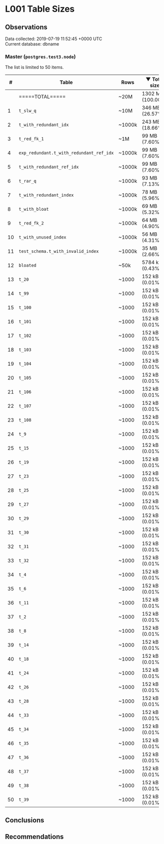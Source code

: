 # L001 Table Sizes #

## Observations ##
Data collected: 2019-07-19 11:52:45 +0000 UTC  
Current database: dbname  



### Master (`postgres.test3.node`) ###
The list is limited to 50 items.  

| \# | Table | Rows | &#9660;&nbsp;Total size | Table size | Index(es) Size | TOAST Size |
|---|---|------|------------|------------|----------------|------------|
|<no value> | =====TOTAL===== | ~20M | 1302 MB (100.00%) | 776 MB (100.00%) | 525 MB (100.00%) | 56 kB (100.00%)|
|1 | `t_slw_q` | ~10M | 346 MB (26.57%) | 346 MB (44.57%) | 0 bytes (0.00%) | <no value>|
|2 | `t_with_redundant_idx` | ~1000k | 243 MB (18.66%) | 50 MB (6.42%) | 193 MB (36.74%) | <no value>|
|3 | `t_red_fk_1` | ~1M | 99 MB (7.60%) | 35 MB (4.46%) | 64 MB (12.25%) | <no value>|
|4 | `exp_redundant.t_with_redundant_ref_idx` | ~1000k | 99 MB (7.60%) | 35 MB (4.46%) | 64 MB (12.25%) | <no value>|
|5 | `t_with_redundant_ref_idx` | ~1000k | 99 MB (7.60%) | 35 MB (4.46%) | 64 MB (12.25%) | <no value>|
|6 | `t_rar_q` | ~1000k | 93 MB (7.13%) | 50 MB (6.43%) | 43 MB (8.16%) | <no value>|
|7 | `t_with_redundant_index` | ~1000k | 78 MB (5.96%) | 35 MB (4.46%) | 43 MB (8.16%) | <no value>|
|8 | `t_with_bloat` | ~1000k | 69 MB (5.32%) | 69 MB (8.92%) | 0 bytes (0.00%) | <no value>|
|9 | `t_red_fk_2` | ~1000k | 64 MB (4.90%) | 42 MB (5.45%) | 21 MB (4.08%) | <no value>|
|10 | `t_with_unused_index` | ~1000k | 56 MB (4.31%) | 35 MB (4.46%) | 21 MB (4.08%) | <no value>|
|11 | `test_schema.t_with_invalid_index` | ~1000k | 35 MB (2.66%) | 35 MB (4.46%) | 0 bytes (0.00%) | <no value>|
|12 | `bloated` | ~50k | 5784 kB (0.43%) | 3576 kB (0.45%) | 2208 kB (0.41%) | <no value>|
|13 | `t_20` | ~1000 | 152 kB (0.01%) | 72 kB (0.01%) | 80 kB (0.01%) | <no value>|
|14 | `t_99` | ~1000 | 152 kB (0.01%) | 72 kB (0.01%) | 80 kB (0.01%) | <no value>|
|15 | `t_100` | ~1000 | 152 kB (0.01%) | 72 kB (0.01%) | 80 kB (0.01%) | <no value>|
|16 | `t_101` | ~1000 | 152 kB (0.01%) | 72 kB (0.01%) | 80 kB (0.01%) | <no value>|
|17 | `t_102` | ~1000 | 152 kB (0.01%) | 72 kB (0.01%) | 80 kB (0.01%) | <no value>|
|18 | `t_103` | ~1000 | 152 kB (0.01%) | 72 kB (0.01%) | 80 kB (0.01%) | <no value>|
|19 | `t_104` | ~1000 | 152 kB (0.01%) | 72 kB (0.01%) | 80 kB (0.01%) | <no value>|
|20 | `t_105` | ~1000 | 152 kB (0.01%) | 72 kB (0.01%) | 80 kB (0.01%) | <no value>|
|21 | `t_106` | ~1000 | 152 kB (0.01%) | 72 kB (0.01%) | 80 kB (0.01%) | <no value>|
|22 | `t_107` | ~1000 | 152 kB (0.01%) | 72 kB (0.01%) | 80 kB (0.01%) | <no value>|
|23 | `t_108` | ~1000 | 152 kB (0.01%) | 72 kB (0.01%) | 80 kB (0.01%) | <no value>|
|24 | `t_9` | ~1000 | 152 kB (0.01%) | 72 kB (0.01%) | 80 kB (0.01%) | <no value>|
|25 | `t_15` | ~1000 | 152 kB (0.01%) | 72 kB (0.01%) | 80 kB (0.01%) | <no value>|
|26 | `t_19` | ~1000 | 152 kB (0.01%) | 72 kB (0.01%) | 80 kB (0.01%) | <no value>|
|27 | `t_23` | ~1000 | 152 kB (0.01%) | 72 kB (0.01%) | 80 kB (0.01%) | <no value>|
|28 | `t_25` | ~1000 | 152 kB (0.01%) | 72 kB (0.01%) | 80 kB (0.01%) | <no value>|
|29 | `t_27` | ~1000 | 152 kB (0.01%) | 72 kB (0.01%) | 80 kB (0.01%) | <no value>|
|30 | `t_29` | ~1000 | 152 kB (0.01%) | 72 kB (0.01%) | 80 kB (0.01%) | <no value>|
|31 | `t_30` | ~1000 | 152 kB (0.01%) | 72 kB (0.01%) | 80 kB (0.01%) | <no value>|
|32 | `t_31` | ~1000 | 152 kB (0.01%) | 72 kB (0.01%) | 80 kB (0.01%) | <no value>|
|33 | `t_32` | ~1000 | 152 kB (0.01%) | 72 kB (0.01%) | 80 kB (0.01%) | <no value>|
|34 | `t_4` | ~1000 | 152 kB (0.01%) | 72 kB (0.01%) | 80 kB (0.01%) | <no value>|
|35 | `t_6` | ~1000 | 152 kB (0.01%) | 72 kB (0.01%) | 80 kB (0.01%) | <no value>|
|36 | `t_11` | ~1000 | 152 kB (0.01%) | 72 kB (0.01%) | 80 kB (0.01%) | <no value>|
|37 | `t_2` | ~1000 | 152 kB (0.01%) | 72 kB (0.01%) | 80 kB (0.01%) | <no value>|
|38 | `t_8` | ~1000 | 152 kB (0.01%) | 72 kB (0.01%) | 80 kB (0.01%) | <no value>|
|39 | `t_14` | ~1000 | 152 kB (0.01%) | 72 kB (0.01%) | 80 kB (0.01%) | <no value>|
|40 | `t_18` | ~1000 | 152 kB (0.01%) | 72 kB (0.01%) | 80 kB (0.01%) | <no value>|
|41 | `t_24` | ~1000 | 152 kB (0.01%) | 72 kB (0.01%) | 80 kB (0.01%) | <no value>|
|42 | `t_26` | ~1000 | 152 kB (0.01%) | 72 kB (0.01%) | 80 kB (0.01%) | <no value>|
|43 | `t_28` | ~1000 | 152 kB (0.01%) | 72 kB (0.01%) | 80 kB (0.01%) | <no value>|
|44 | `t_33` | ~1000 | 152 kB (0.01%) | 72 kB (0.01%) | 80 kB (0.01%) | <no value>|
|45 | `t_34` | ~1000 | 152 kB (0.01%) | 72 kB (0.01%) | 80 kB (0.01%) | <no value>|
|46 | `t_35` | ~1000 | 152 kB (0.01%) | 72 kB (0.01%) | 80 kB (0.01%) | <no value>|
|47 | `t_36` | ~1000 | 152 kB (0.01%) | 72 kB (0.01%) | 80 kB (0.01%) | <no value>|
|48 | `t_37` | ~1000 | 152 kB (0.01%) | 72 kB (0.01%) | 80 kB (0.01%) | <no value>|
|49 | `t_38` | ~1000 | 152 kB (0.01%) | 72 kB (0.01%) | 80 kB (0.01%) | <no value>|
|50 | `t_39` | ~1000 | 152 kB (0.01%) | 72 kB (0.01%) | 80 kB (0.01%) | <no value>|


## Conclusions ##


## Recommendations ##

